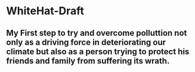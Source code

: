 # WhiteHat-Draft
## My First step to try and overcome polluttion not only as a driving force in deteriorating our climate but also as a person trying to protect his friends and family from suffering its wrath.
